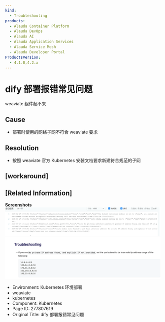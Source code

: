 ```yaml
---
kind:
  - Troubleshooting
products:
  - Alauda Container Platform
  - Alauda DevOps
  - Alauda AI
  - Alauda Application Services
  - Alauda Service Mesh
  - Alauda Developer Portal
ProductsVersion:
  - 4.1.0,4.2.x
---
```

<!-- A type of document that involves encountering a fault, diagnosing it, performing root cause analysis, and providing solutions. -->

# dify 部署报错常见问题

weaviate 组件起不来

## Cause
- 部署时使用的网络子网不符合 weaviate 要求

## Resolution
- 按照 weaviate 官方 Kubernetes 安装文档要求新建符合规范的子网

## [workaround]

## [Related Information]
**Screenshots**
![](assets/dify-bu-shu-bao-cuo-chang-jian-wen-ti/image-2025-4-17_17-51-56.png)
![](assets/dify-bu-shu-bao-cuo-chang-jian-wen-ti/image-2025-4-17_17-52-20.png)
- Environment: Kubernetes 环境部署
- weaviate
- kubernetes
- Component: Kubernetes
- Page ID: 277807619
- Original Title: dify 部署报错常见问题
